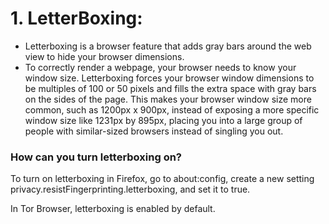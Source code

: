 # **1. LetterBoxing:**

- Letterboxing is a browser feature that adds gray bars around the web view to hide your browser dimensions.
- To correctly render a webpage, your browser needs to know your window size. Letterboxing forces your browser window dimensions to be multiples of 100 or 50 pixels and fills the extra space with gray bars on the sides of the page. This makes your browser window size more common, such as 1200px x 900px, instead of exposing a more specific window size like 1231px by 895px, placing you into a large group of people with similar-sized browsers instead of singling you out.

### How can you turn letterboxing on?

To turn on letterboxing in Firefox, go to about:config, create a new setting privacy.resistFingerprinting.letterboxing, and set it to true.

In Tor Browser, letterboxing is enabled by default.
